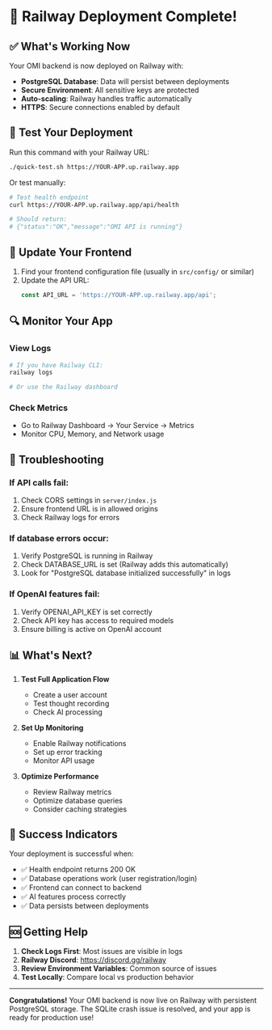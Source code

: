 # 🎉 Railway Deployment Complete!

## ✅ What's Working Now

Your OMI backend is now deployed on Railway with:
- **PostgreSQL Database**: Data will persist between deployments
- **Secure Environment**: All sensitive keys are protected
- **Auto-scaling**: Railway handles traffic automatically
- **HTTPS**: Secure connections enabled by default

## 🔧 Test Your Deployment

Run this command with your Railway URL:
```bash
./quick-test.sh https://YOUR-APP.up.railway.app
```

Or test manually:
```bash
# Test health endpoint
curl https://YOUR-APP.up.railway.app/api/health

# Should return:
# {"status":"OK","message":"OMI API is running"}
```

## 📱 Update Your Frontend

1. Find your frontend configuration file (usually in `src/config/` or similar)
2. Update the API URL:
   ```javascript
   const API_URL = 'https://YOUR-APP.up.railway.app/api';
   ```

## 🔍 Monitor Your App

### View Logs
```bash
# If you have Railway CLI:
railway logs

# Or use the Railway dashboard
```

### Check Metrics
- Go to Railway Dashboard → Your Service → Metrics
- Monitor CPU, Memory, and Network usage

## 🚨 Troubleshooting

### If API calls fail:
1. Check CORS settings in `server/index.js`
2. Ensure frontend URL is in allowed origins
3. Check Railway logs for errors

### If database errors occur:
1. Verify PostgreSQL is running in Railway
2. Check DATABASE_URL is set (Railway adds this automatically)
3. Look for "PostgreSQL database initialized successfully" in logs

### If OpenAI features fail:
1. Verify OPENAI_API_KEY is set correctly
2. Check API key has access to required models
3. Ensure billing is active on OpenAI account

## 📊 What's Next?

1. **Test Full Application Flow**
   - Create a user account
   - Test thought recording
   - Check AI processing

2. **Set Up Monitoring**
   - Enable Railway notifications
   - Set up error tracking
   - Monitor API usage

3. **Optimize Performance**
   - Review Railway metrics
   - Optimize database queries
   - Consider caching strategies

## 🎯 Success Indicators

Your deployment is successful when:
- ✅ Health endpoint returns 200 OK
- ✅ Database operations work (user registration/login)
- ✅ Frontend can connect to backend
- ✅ AI features process correctly
- ✅ Data persists between deployments

## 🆘 Getting Help

1. **Check Logs First**: Most issues are visible in logs
2. **Railway Discord**: https://discord.gg/railway
3. **Review Environment Variables**: Common source of issues
4. **Test Locally**: Compare local vs production behavior

---

**Congratulations!** Your OMI backend is now live on Railway with persistent PostgreSQL storage. The SQLite crash issue is resolved, and your app is ready for production use!